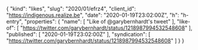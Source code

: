 {
  "kind": "likes",
  "slug": "2020/01/efrz4",
  "client_id": "https://indigenous.realize.be",
  "date": "2020-01-19T23:02:00Z",
  "h": "h-entry",
  "properties": {
    "name": [
      "Like of @garybernhardt's tweet"
    ],
    "like-of": [
      "https://twitter.com/garybernhardt/status/1218987994532548608"
    ],
    "published": [
      "2020-01-19T23:02:00Z"
    ],
    "syndication": [
      "https://twitter.com/garybernhardt/status/1218987994532548608"
    ]
  }
}
